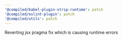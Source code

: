 ```yaml
---
'@compiled/babel-plugin-strip-runtime': patch
'@compiled/eslint-plugin': patch
'@compiled/utils': patch
---
```


Reverting jsx pragma fix which is causing runtime errors
